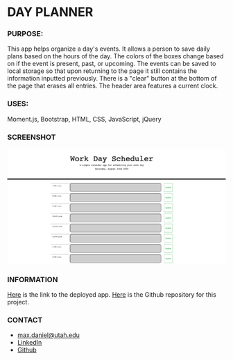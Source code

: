 # DAY PLANNER

### PURPOSE:
This app helps organize a day's events. It allows a person to save daily plans based on the hours of the day. The colors of the boxes change based on if the event is present, past, or upcoming. The events can be saved to local storage so that upon returning to the page it still contains the information inputted previously. There is a "clear" button at the bottom of the page that erases all entries. The header area features a current clock.

### USES:
Moment.js, Bootstrap, HTML, CSS, JavaScript, jQuery

### SCREENSHOT
![project screenshot](develop/images/screenshot.png)

### INFORMATION
[Here](https://maxonemillion.github.io/day-planner) is the link to the deployed app.  [Here](https://github.com/maxonemillion/day-planner "Link to github repository") is the Github repository for this project.

### CONTACT
* max.daniel@utah.edu
* [LinkedIn](https://www.linkedin.com/in/maximilian-daniel1/ "Link to LinkedIn page")
* [Github](https://github.com/maxonemillion "Link to Github page")
